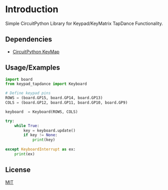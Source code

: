 
Introduction
============
Simple CircuitPython Library for Keypad/KeyMatrix TapDance Functionality.




## Dependencies

- [CircuitPython KeyMap](https://docs.circuitpython.org/en/latest/shared-bindings/keypad/index.html)
## Usage/Examples

```python
import board
from keypad_tapdance import Keyboard

# Define keypad pins
ROWS = (board.GP15, board.GP14, board.GP13)
COLS = (board.GP12, board.GP11, board.GP10, board.GP9)

keyboard  = Keyboard(ROWS, COLS)

try:
    while True:
        key = keyboard.update()
        if key != None:
            print(key)
        
except KeyboardInterrupt as ex:
    print(ex)
```

## License

[MIT](https://choosealicense.com/licenses/mit/)

